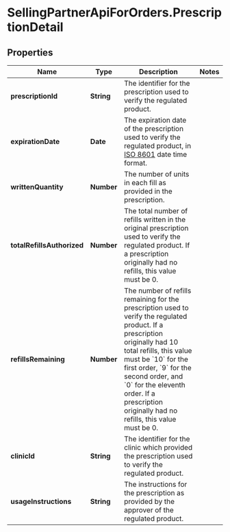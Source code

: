 # SellingPartnerApiForOrders.PrescriptionDetail

## Properties

Name | Type | Description | Notes
------------ | ------------- | ------------- | -------------
**prescriptionId** | **String** | The identifier for the prescription used to verify the regulated product. | 
**expirationDate** | **Date** | The expiration date of the prescription used to verify the regulated product, in [ISO 8601](https://developer-docs.amazon.com/sp-api/docs/iso-8601) date time format. | 
**writtenQuantity** | **Number** | The number of units in each fill as provided in the prescription. | 
**totalRefillsAuthorized** | **Number** | The total number of refills written in the original prescription used to verify the regulated product. If a prescription originally had no refills, this value must be 0. | 
**refillsRemaining** | **Number** | The number of refills remaining for the prescription used to verify the regulated product. If a prescription originally had 10 total refills, this value must be &#x60;10&#x60; for the first order, &#x60;9&#x60; for the second order, and &#x60;0&#x60; for the eleventh order. If a prescription originally had no refills, this value must be 0. | 
**clinicId** | **String** | The identifier for the clinic which provided the prescription used to verify the regulated product. | 
**usageInstructions** | **String** | The instructions for the prescription as provided by the approver of the regulated product. | 


